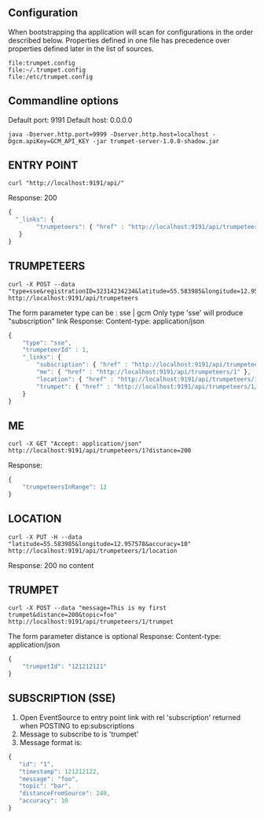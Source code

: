 Configuration
-------------
When bootstrapping tha application will scan for configurations in the order described below.
Properties defined in one file has precedence over properties defined later in the list of sources.

    file:trumpet.config
    file:~/.trumpet.config
    file:/etc/trumpet.config

Commandline options
-------------------
Default port: 9191 
Default host: 0.0.0.0

    java -Dserver.http.port=9999 -Dserver.http.host=localhost -Dgcm.apiKey=GCM_API_KEY -jar trumpet-server-1.0.0-shadow.jar


ENTRY POINT
-----------

    curl "http://localhost:9191/api/" 

Response: 200

 ```javascript
{
   "_links": {
         "trumpeteers": { "href" : "http://localhost:9191/api/trumpeteers/" },
    }
}
```

TRUMPETEERS
-----------
    curl -X POST --data "type=sse&registrationID=32314234234&latitude=55.583985&longitude=12.957578&accuracy=100" http://localhost:9191/api/trumpeteers

The form parameter type can be : sse | gcm
Only type 'sse' will produce "subscription" link
Response: Content-type: application/json

```javascript
{
    "type": "sse",
    "trumpeteerId" : 1,
    "_links": {
        "subscription": { "href" : "http://localhost:9191/api/trumpeteers/1/subscription/sse" },
        "me": { "href" : "http://localhost:9191/api/trumpeteers/1" },         
        "location": { "href" : "http://localhost:9191/api/trumpeteers/1/location" },
        "trumpet": { "href" : "http://localhost:9191/api/trumpeteers/1/trumpet" }
    }
}
```

ME
---

    curl -X GET "Accept: application/json" http://localhost:9191/api/trumpeteers/1?distance=200
Response: 
```javascript
{
    "trumpeteersInRange": 12 
}
```

LOCATION
-----------------------------------------------------------------------------------------------

    curl -X PUT -H --data "latitude=55.583985&longitude=12.957578&accuracy=10" http://localhost:9191/api/trumpeteers/1/location
Response: 200 no content

TRUMPET
-----------------------------------------------------------------------------------------------

    curl -X POST --data "message=This is my first trumpet&distance=200&topic=foo" http://localhost:9191/api/trumpeteers/1/trumpet
The form parameter distance is optional
Response: Content-type: application/json
```javascript
{
    "trumpetId": "121212121" 
}
```

SUBSCRIPTION (SSE)
------------------
1. Open EventSource to entry point link with rel 'subscription' returned when POSTING to ep:subscriptions  
2. Message to subscribe to is 'trumpet'
3. Message format is:
```javascript
{
   "id": "1", 
   "timestamp": 121212122, 
   "message": "foo", 
   "topic": "bar", 
   "distanceFromSource": 240,
   "accuracy": 10
}
```
